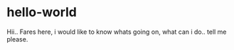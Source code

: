# hello-world

Hii..
Fares here, i would like to know whats going on, what can i do.. tell me please.
